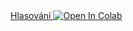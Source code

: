 <a href="https://colab.research.google.com/github/jarbes/snemovna/blob/main/Hlasovani.ipynb">
  Hlasování <img src="https://colab.research.google.com/assets/colab-badge.svg" alt="Open In Colab"/>
</a>
